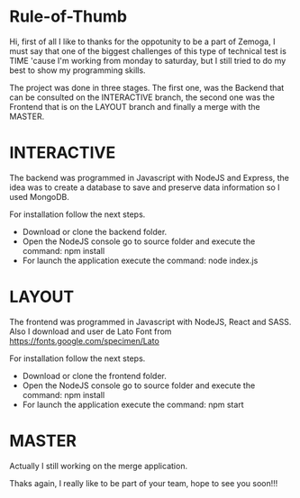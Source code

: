 # Rule-of-Thumb

Hi, first of all I like to thanks for the oppotunity to be a part of Zemoga, I must say that one of the biggest challenges of this type of technical test is TIME 'cause I'm working from monday to saturday, but I still tried to do my best to show my programming skills.

The project was done in three stages. The first one, was the Backend that can be consulted on the INTERACTIVE branch, the second one was the Frontend that is on the LAYOUT branch and finally a merge with the MASTER.

# INTERACTIVE

The backend was programmed in Javascript with NodeJS and Express, the idea was to create a database to save and preserve data information so I used MongoDB.

For installation follow the next steps.

  - Download or clone the backend folder.
  - Open the NodeJS console go to source folder and execute the command: npm install
  - For launch the application execute the command: node index.js


# LAYOUT

The frontend was programmed in Javascript with NodeJS, React and SASS. Also I download and user de Lato Font from https://fonts.google.com/specimen/Lato

For installation follow the next steps.

  - Download or clone the frontend folder.
  - Open the NodeJS console go to source folder and execute the command: npm install
  - For launch the application execute the command: npm start

# MASTER

Actually I still working on the merge application.


Thaks again, I really like to be part of your team, hope to see you soon!!!
